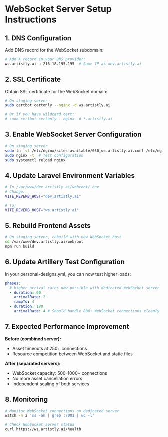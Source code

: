 # WebSocket Server Setup Instructions

## 1. DNS Configuration

Add DNS record for the WebSocket subdomain:

```bash
# Add A record in your DNS provider:
ws.artistly.ai → 216.18.195.195  # Same IP as dev.artistly.ai
```

## 2. SSL Certificate

Obtain SSL certificate for the WebSocket domain:

```bash
# On staging server
sudo certbot certonly --nginx -d ws.artistly.ai

# Or if you have wildcard cert:
# sudo certbot certonly --nginx -d *.artistly.ai
```

## 3. Enable WebSocket Server Configuration

```bash
# On staging server
sudo ln -sf /etc/nginx/sites-available/030_ws.artistly.ai.conf /etc/nginx/sites-enabled/
sudo nginx -t  # Test configuration
sudo systemctl reload nginx
```

## 4. Update Laravel Environment Variables

```bash
# In /var/www/dev.artistly.ai/webroot/.env
# Change:
VITE_REVERB_HOST="dev.artistly.ai"

# To:
VITE_REVERB_HOST="ws.artistly.ai"
```

## 5. Rebuild Frontend Assets

```bash
# On staging server, rebuild with new WebSocket host
cd /var/www/dev.artistly.ai/webroot
npm run build
```

## 6. Update Artillery Test Configuration

In your personal-designs.yml, you can now test higher loads:

```yaml
phases:
  # Higher arrival rates now possible with dedicated WebSocket server
  - duration: 60
    arrivalRate: 2
    rampTo: 4
  - duration: 180
    arrivalRate: 4 # Should handle 800+ WebSocket connections cleanly
```

## 7. Expected Performance Improvement

**Before (combined server):**

- Asset timeouts at 250+ connections
- Resource competition between WebSocket and static files

**After (separated servers):**

- WebSocket capacity: 500-1000+ connections
- No more asset cancellation errors
- Independent scaling of both services

## 8. Monitoring

```bash
# Monitor WebSocket connections on dedicated server
watch -n 2 'ss -an | grep :7001 | wc -l'

# Check WebSocket server status
curl https://ws.artistly.ai/health
```
